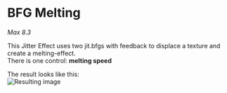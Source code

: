 # BFG Melting

*Max 8.3*

This Jitter Effect uses two jit.bfgs with feedback to displace a texture and create a melting-effect.<br/> 
There is one control: **melting speed**<br/>


The result looks like this:<br/>
![Resulting image](/gif/Phyllotaxis.gif)